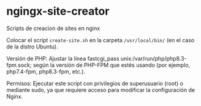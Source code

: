 # ngingx-site-creator
Scripts de creacion de sites en nginx

Colocar el script `create-site.sh` en la carpeta `/usr/local/bin/` (en el caso de la distro Ubuntu).

Versión de PHP: Ajustar la línea fastcgi_pass unix:/var/run/php/php8.3-fpm.sock; según la versión de PHP-FPM que estés usando (por ejemplo, php7.4-fpm, php8.3-fpm, etc.).

Permisos: Ejecutar este script con privilegios de superusuario (root) o mediante sudo, ya que requiere acceso para modificar la configuración de Nginx.
